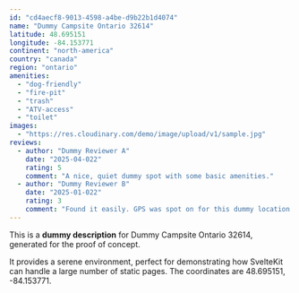 ```yaml
---
id: "cd4aecf8-9013-4598-a4be-d9b22b1d4074"
name: "Dummy Campsite Ontario 32614"
latitude: 48.695151
longitude: -84.153771
continent: "north-america"
country: "canada"
region: "ontario"
amenities:
  - "dog-friendly"
  - "fire-pit"
  - "trash"
  - "ATV-access"
  - "toilet"
images:
  - "https://res.cloudinary.com/demo/image/upload/v1/sample.jpg"
reviews:
  - author: "Dummy Reviewer A"
    date: "2025-04-022"
    rating: 5
    comment: "A nice, quiet dummy spot with some basic amenities."
  - author: "Dummy Reviewer B"
    date: "2025-01-022"
    rating: 3
    comment: "Found it easily. GPS was spot on for this dummy location."
---
```


This is a **dummy description** for Dummy Campsite Ontario 32614, generated for the proof of concept.

It provides a serene environment, perfect for demonstrating how SvelteKit can handle a large number of static pages. The coordinates are 48.695151, -84.153771.
